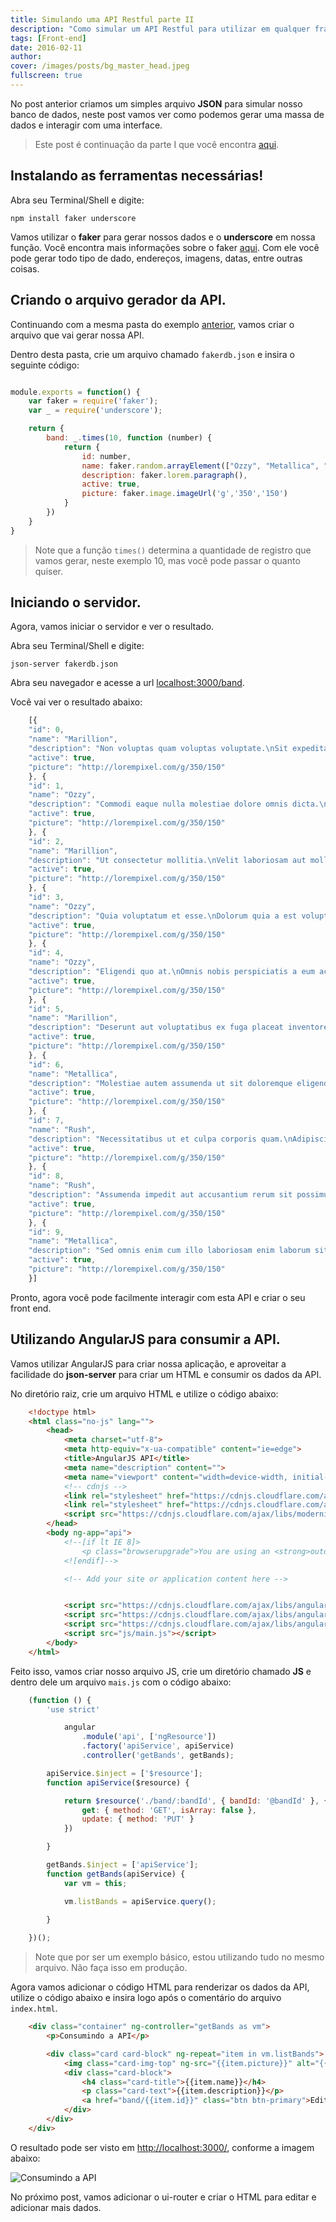 ```yaml
---
title: Simulando uma API Restful parte II
description: "Como simular um API Restful para utilizar em qualquer framework de front-end como; AngularJS, Vue.js, Ember.js e outros"
tags: [Front-end]
date: 2016-02-11
author:
cover: /images/posts/bg_master_head.jpeg
fullscreen: true
---
```


No post anterior criamos um simples arquivo **JSON** para simular nosso banco de dados, neste post vamos ver como podemos gerar uma massa de dados e interagir com uma interface.

> Este post é continuação da parte I que você encontra [aqui](http://newaeonweb.com.br/restful/2016/02/05/Simulando-uma-API-Restful-part-I/).

## Instalando as ferramentas necessárias!

Abra seu Terminal/Shell e digite:

    npm install faker underscore

Vamos utilizar o **faker** para gerar nossos dados e o **underscore** em nossa função.
Você encontra mais informações sobre o faker [aqui](https://github.com/FotoVerite/Faker.js).
Com ele você pode gerar todo tipo de dado, endereços, imagens, datas, entre outras coisas.

## Criando o arquivo gerador da API.

Continuando com a mesma pasta do exemplo [anterior](http://newaeonweb.com.br/restful/2016/02/05/Simulando-uma-API-Restful-part-I/#iniciando-o-projeto-api-de-testes), vamos criar o arquivo que vai gerar nossa API.

Dentro desta pasta, crie um arquivo chamado `fakerdb.json` e insira o seguinte código:

```js

module.exports = function() {
    var faker = require('faker');
    var _ = require('underscore');

    return {
        band: _.times(10, function (number) {
            return {
                id: number,
                name: faker.random.arrayElement(["Ozzy", "Metallica", "Rush", "Marillion"]),
                description: faker.lorem.paragraph(),
                active: true,
                picture: faker.image.imageUrl('g','350','150')
            }
        })
    }
}

```

> Note que a função `times()` determina a quantidade de registro que vamos gerar, neste exemplo 10, mas você pode passar o quanto quiser.

## Iniciando o servidor.

Agora, vamos iniciar o servidor e ver o resultado.

Abra seu Terminal/Shell e digite:

    json-server fakerdb.json

Abra seu navegador e acesse a url [localhost:3000/band](http://localhost:3000/band).

Você vai ver o resultado abaixo:

```js
    [{
    "id": 0,
    "name": "Marillion",
    "description": "Non voluptas quam voluptas voluptate.\nSit expedita dolores voluptas voluptas harum minus.\nEaque magnam rerum cum.\nId aspernatur et.\nEius quo voluptas.",
    "active": true,
    "picture": "http://lorempixel.com/g/350/150"
    }, {
    "id": 1,
    "name": "Ozzy",
    "description": "Commodi eaque nulla molestiae dolore omnis dicta.\nSunt nihil doloribus quo dolor et.\nOmnis voluptatum unde porro officia nobis.",
    "active": true,
    "picture": "http://lorempixel.com/g/350/150"
    }, {
    "id": 2,
    "name": "Marillion",
    "description": "Ut consectetur mollitia.\nVelit laboriosam aut mollitia quidem voluptas.\nQuam voluptatem earum harum ea qui veniam eum aut.\nAsperiores non reprehenderit ut.\nConsequatur ut impedit sit harum.\nPossimus et corporis necessitatibus dolor eveniet odio quia.",
    "active": true,
    "picture": "http://lorempixel.com/g/350/150"
    }, {
    "id": 3,
    "name": "Ozzy",
    "description": "Quia voluptatum et esse.\nDolorum quia a est voluptatem.\nOptio consequatur eos excepturi fugiat.\nEst rem qui iste nesciunt eius quis omnis explicabo.\nConsequatur nemo culpa placeat.\nFuga minus fugiat et animi dolores magnam temporibus delectus aperiam.",
    "active": true,
    "picture": "http://lorempixel.com/g/350/150"
    }, {
    "id": 4,
    "name": "Ozzy",
    "description": "Eligendi quo at.\nOmnis nobis perspiciatis a eum accusantium qui.\nDolorum optio nostrum.",
    "active": true,
    "picture": "http://lorempixel.com/g/350/150"
    }, {
    "id": 5,
    "name": "Marillion",
    "description": "Deserunt aut voluptatibus ex fuga placeat inventore veniam sint.\nSunt voluptate voluptas nobis sapiente et.\nDolores quia ab officiis ut molestias.\nEaque quis quibusdam vel qui.",
    "active": true,
    "picture": "http://lorempixel.com/g/350/150"
    }, {
    "id": 6,
    "name": "Metallica",
    "description": "Molestiae autem assumenda ut sit doloremque eligendi voluptas dolorum consequatur.\nCorrupti impedit numquam ut eum rerum placeat.\nMollitia possimus consequatur quod ab dolores excepturi corporis numquam.\nNecessitatibus ullam aut eum.",
    "active": true,
    "picture": "http://lorempixel.com/g/350/150"
    }, {
    "id": 7,
    "name": "Rush",
    "description": "Necessitatibus ut et culpa corporis quam.\nAdipisci earum est nam veritatis sed dolore.\nFuga assumenda dolor commodi enim repellendus enim doloremque.",
    "active": true,
    "picture": "http://lorempixel.com/g/350/150"
    }, {
    "id": 8,
    "name": "Rush",
    "description": "Assumenda impedit aut accusantium rerum sit possimus.\nVoluptatem inventore et.\nIusto tempora est distinctio sit nostrum vitae omnis quibusdam.\nIn quisquam velit commodi quae sed.\nId fuga et fugiat est tenetur quasi.",
    "active": true,
    "picture": "http://lorempixel.com/g/350/150"
    }, {
    "id": 9,
    "name": "Metallica",
    "description": "Sed omnis enim cum illo laboriosam enim laborum sit facilis.\nLibero quidem culpa inventore.\nVoluptatum necessitatibus iste temporibus modi est.\nEaque totam quibusdam.\nEarum et sit doloremque dolores vel similique aliquam.",
    "active": true,
    "picture": "http://lorempixel.com/g/350/150"
    }]

``` 

Pronto, agora você pode facilmente interagir com esta API e criar o seu front end.

## Utilizando AngularJS para consumir a API.

Vamos utilizar AngularJS para criar nossa aplicação, e aproveitar a facilidade do **json-server** para criar um HTML e consumir os dados da API.

No diretório raiz, crie um arquivo HTML e utilize o código abaixo:
```html
    <!doctype html>
    <html class="no-js" lang="">
        <head>
            <meta charset="utf-8">
            <meta http-equiv="x-ua-compatible" content="ie=edge">
            <title>AngularJS API</title>
            <meta name="description" content="">
            <meta name="viewport" content="width=device-width, initial-scale=1">
            <!-- cdnjs -->
            <link rel="stylesheet" href="https://cdnjs.cloudflare.com/ajax/libs/normalize/3.0.3/normalize.min.css">
            <link rel="stylesheet" href="https://cdnjs.cloudflare.com/ajax/libs/twitter-bootstrap/4.0.0-alpha/css/bootstrap.min.css">
            <script src="https://cdnjs.cloudflare.com/ajax/libs/modernizr/2.8.3/modernizr.min.js"></script>
        </head>
        <body ng-app="api">
            <!--[if lt IE 8]>
                <p class="browserupgrade">You are using an <strong>outdated</strong> browser. Please <a href="http://browsehappy.com/">upgrade your browser</a> to improve your experience.</p>
            <![endif]-->

            <!-- Add your site or application content here -->


            <script src="https://cdnjs.cloudflare.com/ajax/libs/angular.js/1.5.0/angular.min.js"></script>
            <script src="https://cdnjs.cloudflare.com/ajax/libs/angular.js/1.5.0/angular-animate.min.js"></script>
            <script src="https://cdnjs.cloudflare.com/ajax/libs/angular.js/1.5.0/angular-resource.min.js"></script>
            <script src="js/main.js"></script>
        </body>
    </html>
```

Feito isso, vamos criar nosso arquivo JS, crie um diretório chamado **JS** e dentro dele um arquivo `mais.js` com o código abaixo:

```js
    (function () {
        'use strict'

            angular
                .module('api', ['ngResource'])
                .factory('apiService', apiService)
                .controller('getBands', getBands);

        apiService.$inject = ['$resource'];
        function apiService($resource) {

            return $resource('./band/:bandId', { bandId: '@bandId' }, {
                get: { method: 'GET', isArray: false },
                update: { method: 'PUT' }
            })

        }

        getBands.$inject = ['apiService'];
        function getBands(apiService) {
            var vm = this;

            vm.listBands = apiService.query();
            
        }

    })();
``` 

> Note que por ser um exemplo básico, estou utilizando tudo no mesmo arquivo. Não faça isso em produção.

Agora vamos adicionar o código HTML para renderizar os dados da API, utilize o código abaixo e insira logo após o comentário do arquivo `index.html`.
```html
    <div class="container" ng-controller="getBands as vm">
        <p>Consumindo a API</p>

        <div class="card card-block" ng-repeat="item in vm.listBands">
            <img class="card-img-top" ng-src="{{item.picture}}" alt="{{item.name}}">
            <div class="card-block">
                <h4 class="card-title">{{item.name}}</h4>
                <p class="card-text">{{item.description}}</p>
                <a href="band/{{item.id}}" class="btn btn-primary">Editar</a>
            </div>
        </div>
    </div>
```
O resultado pode ser visto em [http://localhost:3000/](http://localhost:3000/), conforme a imagem abaixo:

![Consumindo a API](/images/posts/card-api.png)

No próximo post, vamos adicionar o ui-router e criar o HTML para editar e adicionar mais dados.

